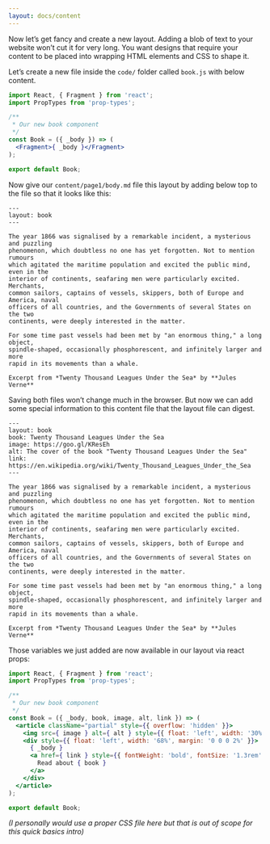 ```yaml
---
layout: docs/content
---
```


Now let’s get fancy and create a new layout. Adding a blob of text to your website won’t cut it for very long. You want designs that require your content to be
placed into wrapping HTML elements and CSS to shape it.

Let’s create a new file inside the `code/` folder called `book.js` with below content.

```jsx
import React, { Fragment } from 'react';
import PropTypes from 'prop-types';

/**
 * Our new book component
 */
const Book = ({ _body }) => (
  <Fragment>{ _body }</Fragment>
);

export default Book;
```

Now give our `content/page1/body.md` file this layout by adding below top to the file so that it looks like this:

```readme
---
layout: book
---

The year 1866 was signalised by a remarkable incident, a mysterious and puzzling
phenomenon, which doubtless no one has yet forgotten. Not to mention rumours
which agitated the maritime population and excited the public mind, even in the
interior of continents, seafaring men were particularly excited. Merchants,
common sailors, captains of vessels, skippers, both of Europe and America, naval
officers of all countries, and the Governments of several States on the two
continents, were deeply interested in the matter.

For some time past vessels had been met by "an enormous thing," a long object,
spindle-shaped, occasionally phosphorescent, and infinitely larger and more
rapid in its movements than a whale.

Excerpt from *Twenty Thousand Leagues Under the Sea* by **Jules Verne**
```

Saving both files won’t change much in the browser. But now we can add some special information to this content file that the layout file can digest.

```readme
---
layout: book
book: Twenty Thousand Leagues Under the Sea
image: https://goo.gl/KResEh
alt: The cover of the book "Twenty Thousand Leagues Under the Sea"
link: https://en.wikipedia.org/wiki/Twenty_Thousand_Leagues_Under_the_Sea
---

The year 1866 was signalised by a remarkable incident, a mysterious and puzzling
phenomenon, which doubtless no one has yet forgotten. Not to mention rumours
which agitated the maritime population and excited the public mind, even in the
interior of continents, seafaring men were particularly excited. Merchants,
common sailors, captains of vessels, skippers, both of Europe and America, naval
officers of all countries, and the Governments of several States on the two
continents, were deeply interested in the matter.

For some time past vessels had been met by "an enormous thing," a long object,
spindle-shaped, occasionally phosphorescent, and infinitely larger and more
rapid in its movements than a whale.

Excerpt from *Twenty Thousand Leagues Under the Sea* by **Jules Verne**
```

Those variables we just added are now available in our layout via react props:

```jsx
import React, { Fragment } from 'react';
import PropTypes from 'prop-types';

/**
 * Our new book component
 */
const Book = ({ _body, book, image, alt, link }) => (
  <article className="partial" style={{ overflow: 'hidden' }}>
    <img src={ image } alt={ alt } style={{ float: 'left', width: '30%' }} />
    <div style={{ float: 'left', width: '68%', margin: '0 0 0 2%' }}>
      { _body }
      <a href={ link } style={{ fontWeight: 'bold', fontSize: '1.3rem' }}>
        Read about { book }
      </a>
    </div>
  </article>
);

export default Book;
```

_(I personally would use a proper CSS file here but that is out of scope for this quick basics intro)_
